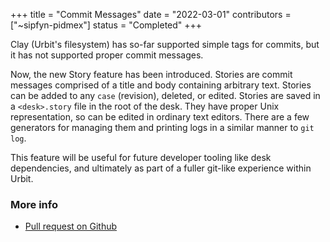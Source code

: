 +++
title = "Commit Messages"
date = "2022-03-01"
contributors = ["~sipfyn-pidmex"]
status = "Completed"
+++

Clay (Urbit's filesystem) has so-far supported simple tags for commits, but it
has not supported proper commit messages.

Now, the new Story feature has been introduced. Stories are commit messages
comprised of a title and body containing arbitrary text. Stories can be added to
any `case` (revision), deleted, or edited. Stories are saved in a `<desk>.story`
file in the root of the desk. They have proper Unix representation, so can be
edited in ordinary text editors. There are a few generators for managing them
and printing logs in a similar manner to `git log`.

This feature will be useful for future developer tooling like desk dependencies,
and ultimately as part of a fuller git-like experience within Urbit.

### More info

- [Pull request on Github](https://github.com/urbit/urbit/pull/5612)
